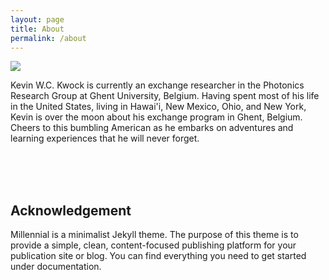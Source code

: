 ```yaml
---
layout: page
title: About
permalink: /about
---
```


 <img src="{{ site.github.url }}/assets/img/about_me.jpeg">

Kevin W.C. Kwock is currently an exchange researcher in the Photonics Research Group at Ghent University, Belgium. Having spent most of his life in the United States, living in Hawai'i, New Mexico, Ohio, and New York, Kevin is over the moon about his exchange program in Ghent, Belgium. Cheers to this bumbling American as he embarks on adventures and learning experiences that he will never forget.

<br>
<br>
<br>

## Acknowledgement ##

Millennial is a minimalist Jekyll theme. The purpose of this theme is to provide a simple, clean, content-focused publishing platform for your publication site or blog. You can find everything you need to get started under documentation. 
